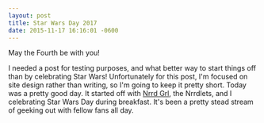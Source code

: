 ```yaml
---
layout: post
title: Star Wars Day 2017
date: 2015-11-17 16:16:01 -0600
---
```

May the Fourth be with you!

I needed a post for testing purposes, and what better way to start things off than by celebrating Star Wars! Unfortunately for this post, I'm focused on site design rather than writing, so I'm going to keep it pretty short. Today was a pretty good day. It started off with [Nrrd Grl](https://wiseami.com), the Nrrdlets, and I celebrating Star Wars Day during breakfast. It's been a pretty stead stream of geeking out with fellow fans all day.